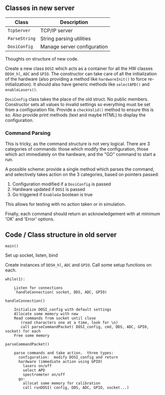 ## Classes in new server

| Class         | Description                 |
|---------------|-----------------------------|
| `TcpServer`   | TCP/IP server               |
| `ParseString` | String parsing utilities    |
| `DosiConfig`  | Manage server configuration |

Thoughts on structure of new code.

Create a new class `DOSI` which acts as a container for all the HW
classes `DDSH_hl`, `ADC` and `GPIO`.  The constructor can take care of
all the initialization of the hardware (also providing a method like
`hardwareInit()` to force re-initialization).  It should also have
generic methods like `selectAPD()` and `enableLasers()`.

`DosiConfig` class takes the place of the old struct.  No public
members.  Constructor sets all values to invalid settings so
everything must be set from a configuration file.  Provide a
`checkValid()` method to ensure this is so.  Also provide print
methods (text and maybe HTML) to display the configuration.

### Command Parsing

This is tricky, as the command structure is not very logical.
There are 3 categories of commands:  those which modify the
configuration, those which act immediately on the hardware, and the
"GO" command to start a run.

A possible scheme:  provide a single method which parses the command,
and selectively takes action on the 3 categories, based on pointers
passed:

1.  Configuration modified if a `DosiConfig` is passed
2.  Hardware updated if `DOSI` is passed
3.  Go triggered if `EnableGo` boolean is true

This allows for testing with no action taken or in simulation.

Finally, each command should return an acknowledgement with at minimum
'OK' and 'Error' options.

## Code / Class structure in old server

`main()`

Set up socket, listen, bind

Create instances of `DDSH_hl`, `ADC` and `GPIO`.  Call some setup functions on each.

`while(1):`

        Listen for connections
        `handleConnection( socket, DDS, ADC, GPIO)

`handleConnection()`

        Initialize DOSI_config with default settings
		Allocate some memory with new
		Read commands from socket until close
		   (read characters one at a time, look for \n)
	       call parseCommandPacket( DOSI_config, cmd, DDS, ADC, GPIO, socket) for each
		Free some memory

`parseCommandPacket()`

        parse commands and take action.  three types:
          configuration:  modify DOSI_config and return
          hardware (immediate action using GPIO)
            lasers on/off
            select APD
			spectrometer on/off
          go:  
            allocat some memory for calibration
            call runDOSI( config, DDS, ADC, GPIO, socket...)
            
